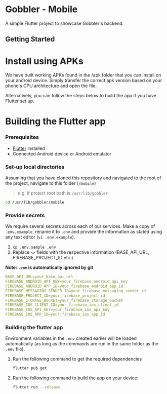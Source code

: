 # Gobbler - Mobile

A simple Flutter project to showcase Gobbler's backend.

## Getting Started

# Install using APKs
We have built working APKs found in the /apk folder that you can install on your android device. Simply transfer the correct apk version based on your phone's CPU architecture and open the file.  

Alternatively, you can follow the steps below to build the app if you have Flutter set up.

# Building the Flutter app

### Prerequisites

- [Flutter](https://docs.flutter.dev/get-started/install) installed 
- Connected Android device or Android emulator

### Set-up local directories

Assuming that you have cloned this repository and navigated to the root of the project, navigate to this folder (`/mobile`)

> e.g. if project root path is `/usr/lib/gobbler`

```bash
cd /usr/lib/gobbler/mobile
```

### Provide secrets

We require several secrets across each of our services.
Make a copy of `.env.example`, rename it to `.env` and provide the information as stated using any text editor (`vi .env.example`).

1. `cp .env.sample .env`
2. Replace `<>` fields with the respective information (BASE_API_URL, FIREBASE_PROJECT_ID etc.).

**Note: `.env` is automatically ignored by git**

```yaml
BASE_API_URL=your_base_api_url
FIREBASE_ANDROID_API_KEY=your_firebase_android_api_key
FIREBASE_ANDROID_APP_ID=your_firebase_android_app_id
FIREBASE_MESSAGING_SENDER_ID=your_firebase_messaging_sender_id
FIREBASE_PROJECT_ID=your_firebase_project_id
FIREBASE_STORAGE_BUCKET=your_firebase_storage_bucket
FIREBASE_IOS_CLIENT_ID=your_firebase_ios_client_id
FIREBASE_IOS_API_KEY=your_firebase_ios_api_key
FIREBASE_IOS_APP_ID=your_firebase_ios_app_id
```

### Building the flutter app

Environment variables in the `.env` created earlier will be loaded automatically (as long as the commands are run in the same folder as the `.env` file).

1. Run the following command to get the required dependencies

   ```bash
   flutter pub get
   ```

2. Run the following command to build the app on your device:

   ```bash
   flutter run --release
   ```

